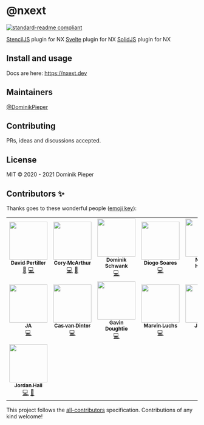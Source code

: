 # @nxext

[![standard-readme compliant](https://img.shields.io/badge/standard--readme-OK-green.svg?style=flat-square)](https://github.com/RichardLitt/standard-readme)

[StencilJS](https://stenciljs.com) plugin for NX
[Svelte](https://svelte.dev/) plugin for NX
[SolidJS](https://https://www.solidjs.com//) plugin for NX

## Install and usage

Docs are here: https://nxext.dev

## Maintainers

[@DominikPieper](https://github.com/DominikPieper)

## Contributing

PRs, ideas and discussions accepted.

## License

MIT © 2020 - 2021 Dominik Pieper

## Contributors ✨

Thanks goes to these wonderful people ([emoji key](https://allcontributors.org/docs/en/emoji-key)):

<!-- ALL-CONTRIBUTORS-LIST:START - Do not remove or modify this section -->
<!-- prettier-ignore-start -->
<!-- markdownlint-disable -->
<table>
  <tr>
    <td align="center"><a href="https://www.pertiller.tech/"><img src="https://avatars.githubusercontent.com/u/1514111?v=4?s=100" width="100px;" alt=""/><br /><sub><b>David Pertiller</b></sub></a><br /><a href="#ideas-Mobiletainment" title="Ideas, Planning, & Feedback">🤔</a> <a href="https://github.com/Dominik Pieper/nxext/commits?author=Mobiletainment" title="Code">💻</a></td>
    <td align="center"><a href="https://github.com/corysmc"><img src="https://avatars.githubusercontent.com/u/6452188?v=4?s=100" width="100px;" alt=""/><br /><sub><b>Cory McArthur</b></sub></a><br /><a href="https://github.com/Dominik Pieper/nxext/commits?author=corysmc" title="Code">💻</a> <a href="#ideas-corysmc" title="Ideas, Planning, & Feedback">🤔</a></td>
    <td align="center"><a href="https://schwank.cc/"><img src="https://avatars.githubusercontent.com/u/8232196?v=4?s=100" width="100px;" alt=""/><br /><sub><b>Dominik Schwank</b></sub></a><br /><a href="https://github.com/Dominik Pieper/nxext/commits?author=dschwank" title="Code">💻</a></td>
    <td align="center"><a href="https://github.com/DiogoVCS"><img src="https://avatars.githubusercontent.com/u/24210544?v=4?s=100" width="100px;" alt=""/><br /><sub><b>Diogo Soares</b></sub></a><br /><a href="https://github.com/Dominik Pieper/nxext/commits?author=DiogoVCS" title="Code">💻</a></td>
    <td align="center"><a href="https://github.com/Nico385412"><img src="https://avatars.githubusercontent.com/u/9024389?v=4?s=100" width="100px;" alt=""/><br /><sub><b>Nicolas Hansse</b></sub></a><br /><a href="https://github.com/Dominik Pieper/nxext/commits?author=Nico385412" title="Code">💻</a></td>
    <td align="center"><a href="https://github.com/xsintill"><img src="https://avatars.githubusercontent.com/u/5768071?v=4?s=100" width="100px;" alt=""/><br /><sub><b>Luc Neville</b></sub></a><br /><a href="https://github.com/Dominik Pieper/nxext/commits?author=xsintill" title="Code">💻</a></td>
    <td align="center"><a href="https://github.com/hnipps"><img src="https://avatars.githubusercontent.com/u/18580004?v=4?s=100" width="100px;" alt=""/><br /><sub><b>Harry Nicholls</b></sub></a><br /><a href="https://github.com/Dominik Pieper/nxext/commits?author=hnipps" title="Code">💻</a></td>
  </tr>
  <tr>
    <td align="center"><a href="https://github.com/jonathonadams"><img src="https://avatars.githubusercontent.com/u/24870903?v=4?s=100" width="100px;" alt=""/><br /><sub><b>JA</b></sub></a><br /><a href="https://github.com/Dominik Pieper/nxext/commits?author=jonathonadams" title="Code">💻</a></td>
    <td align="center"><a href="https://github.com/cassshh"><img src="https://avatars.githubusercontent.com/u/10263056?v=4?s=100" width="100px;" alt=""/><br /><sub><b>Cas van Dinter</b></sub></a><br /><a href="https://github.com/Dominik Pieper/nxext/commits?author=cassshh" title="Code">💻</a></td>
    <td align="center"><a href="https://github.com/gavindoughtie-aon"><img src="https://avatars.githubusercontent.com/u/64151574?v=4?s=100" width="100px;" alt=""/><br /><sub><b>Gavin Doughtie</b></sub></a><br /><a href="https://github.com/Dominik Pieper/nxext/commits?author=gavindoughtie-aon" title="Code">💻</a></td>
    <td align="center"><a href="http://luchsamappar.at/"><img src="https://avatars.githubusercontent.com/u/875017?v=4?s=100" width="100px;" alt=""/><br /><sub><b>Marvin Luchs</b></sub></a><br /><a href="https://github.com/Dominik Pieper/nxext/commits?author=luchsamapparat" title="Code">💻</a></td>
    <td align="center"><a href="https://github.com/JoMen6"><img src="https://avatars.githubusercontent.com/u/6680618?v=4?s=100" width="100px;" alt=""/><br /><sub><b>JoMen6</b></sub></a><br /><a href="https://github.com/Dominik Pieper/nxext/commits?author=JoMen6" title="Code">💻</a></td>
    <td align="center"><a href="https://github.com/Cammisuli"><img src="https://avatars.githubusercontent.com/u/4332460?v=4?s=100" width="100px;" alt=""/><br /><sub><b>Jonathan Cammisuli</b></sub></a><br /><a href="https://github.com/Dominik Pieper/nxext/commits?author=Cammisuli" title="Code">💻</a></td>
    <td align="center"><a href="https://github.com/kristianmandrup"><img src="https://avatars.githubusercontent.com/u/125005?v=4?s=100" width="100px;" alt=""/><br /><sub><b>Kristian Mandrup</b></sub></a><br /><a href="https://github.com/Dominik Pieper/nxext/commits?author=kristianmandrup" title="Code">💻</a> <a href="#ideas-kristianmandrup" title="Ideas, Planning, & Feedback">🤔</a> <a href="https://github.com/Dominik Pieper/nxext/commits?author=kristianmandrup" title="Documentation">📖</a></td>
  </tr>
  <tr>
    <td align="center"><a href="https://github.com/Jordan-Hall"><img src="https://avatars.githubusercontent.com/u/2092344?v=4?s=100" width="100px;" alt=""/><br /><sub><b>Jordan Hall</b></sub></a><br /><a href="https://github.com/Dominik Pieper/nxext/commits?author=Jordan-Hall" title="Code">💻</a> <a href="#ideas-Jordan-Hall" title="Ideas, Planning, & Feedback">🤔</a></td>
  </tr>
</table>

<!-- markdownlint-restore -->
<!-- prettier-ignore-end -->

<!-- ALL-CONTRIBUTORS-LIST:END -->

This project follows the [all-contributors](https://github.com/all-contributors/all-contributors) specification. Contributions of any kind welcome!
